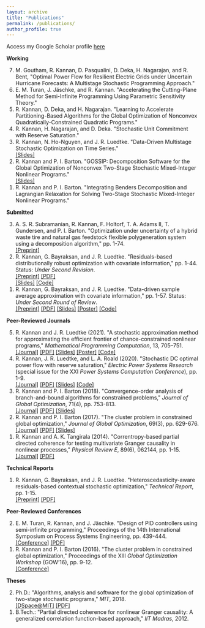 ```yaml
---
layout: archive
title: "Publications"
permalink: /publications/
author_profile: true
---
```


Access my Google Scholar profile <a href = "https://scholar.google.com/citations?user=eC9xQAsAAAAJ&hl=en" target="_blank">here</a>

**Working**

<ol reversed>
<li>M. Goutham, R. Kannan, D. Pasqualini, D. Deka, H. Nagarajan, and R. Bent, "Optimal Power Flow for Resilient Electric Grids under Uncertain Hurricane Forecasts: A Multistage Stochastic Programming Approach."</li>
<li>E. M. Turan, J. Jäschke, and R. Kannan. "Accelerating the Cutting-Plane Method for Semi-Infinite Programming Using Parametric Sensitivity Theory."</li>
<li>R. Kannan, D. Deka, and H. Nagarajan. "Learning to Accelerate Partitioning-Based Algorithms for the Global Optimization of Nonconvex Quadratically-Constrained Quadratic Programs."</li>
<li>R. Kannan, H. Nagarajan, and D. Deka. "Stochastic Unit Commitment with Reserve Saturation."</li>
<li>R. Kannan, N. Ho-Nguyen, and J. R. Luedtke. "Data-Driven Multistage Stochastic Optimization on Time Series."<br/>
<a href = "https://github.com/rohitkannan/rohitkannan.github.io/blob/master/presentations/Kannan_ICCOPT22_Multistage_ERSAA.pdf" target="_blank">[Slides]</a></li>
<li>R. Kannan and P. I. Barton. "GOSSIP: Decomposition Software for the Global Optimization of Nonconvex Two-Stage Stochastic Mixed-Integer Nonlinear Programs."<br/>
<a href = "https://rohitkannan.github.io/presentations/Kannan_INFORMS18_GOSSIP.pdf" target="_blank">[Slides]</a></li>
<li>R. Kannan and P. I. Barton. "Integrating Benders Decomposition and Lagrangian Relaxation for Solving Two-Stage Stochastic Mixed-Integer Nonlinear Programs."</li>
</ol>

**Submitted**

<ol reversed>
<li>A. S. R. Subramanian, R. Kannan, F. Holtorf, T. A. Adams II, T. Gundersen, and P. I. Barton. "Optimization under uncertainty of a hybrid waste tire and natural gas feedstock flexible polygeneration system using a decomposition algorithm," pp. 1-74. <br/>
<a href = "http://psecommunity.org/LAPSE:2021.0798" target="_blank">[Preprint]</a></li>
<li>R. Kannan, G. Bayraksan, and J. R. Luedtke. "Residuals-based distributionally robust optimization with covariate information," pp. 1-44. Status: <i>Under Second Revision</i>. <br/>
<a href = "https://arxiv.org/abs/2012.01088" target="_blank">[Preprint]</a> <a href = "https://rohitkannan.github.io/papers/KannanBayraksanLuedtke_Preprint_ERDRO.pdf" target="_blank">[PDF]</a></li> <a href = "https://github.com/rohitkannan/rohitkannan.github.io/blob/master/presentations/Kannan_ROW21_ERDRO.pdf" target="_blank">[Slides]</a> <a href = "https://github.com/rohitkannan/ER-DRO" target="_blank">[Code]</a></li>
<li>R. Kannan, G. Bayraksan, and J. R. Luedtke. "Data-driven sample average approximation with covariate information," pp. 1-57. Status: <i>Under Second Round of Review</i>. <br/>
<a href = "http://www.optimization-online.org/DB_HTML/2020/07/7932.html" target="_blank">[Preprint]</a> <a href = "https://rohitkannan.github.io/papers/KannanBayraksanLuedtke_Preprint_DDSAA.pdf" target="_blank">[PDF]</a> <a href = "https://rohitkannan.github.io/presentations/Kannan_INFORMS20_DDSAA.pdf" target="_blank">[Slides]</a> <a href = "https://rohitkannan.github.io/presentations/Kannan_IPAM20_DDSAA.pdf" target="_blank">[Poster]</a> <a href = "https://github.com/rohitkannan/DD-SAA" target="_blank">[Code]</a></li>
</ol>

**Peer-Reviewed Journals**

<ol reversed>
<li>R. Kannan and J. R. Luedtke (2021). "A stochastic approximation method for approximating the efficient frontier of chance-constrained nonlinear programs," <i>Mathematical Programming Computation</i>, 13, 705–751. <br/>
<a href = "https://link.springer.com/article/10.1007/s12532-020-00199-y" target="_blank"> [Journal]</a> <a href = "https://rohitkannan.github.io/papers/KannanLuedtke_MPC_SAforCCP.pdf" target="_blank">[PDF]</a> <a href = "https://rohitkannan.github.io/presentations/Kannan_MACSER18_SAforCCP.pdf" target="_blank">[Slides]</a> <a href = "https://rohitkannan.github.io/presentations/Kannan_ICERM19_SAforCCP.pdf" target="_blank">[Poster]</a> <a href = "https://github.com/rohitkannan/SA-for-CCP" target="_blank">[Code]</a></li>
<li>R. Kannan, J. R. Luedtke, and L. A. Roald (2020). "Stochastic DC optimal power flow with reserve saturation," <i>Electric Power Systems Research</i> (special issue for the XXI <i>Power Systems Computation Conference</i>), pp. 1-9. <br/>
<a href = "https://www.sciencedirect.com/science/article/pii/S0378779620303709" target="_blank">[Journal]</a> <a href = "https://rohitkannan.github.io/papers/KannanLuedtkeRoald_PSCC_SDCOPF.pdf" target="_blank">[PDF]</a> <a href = "https://rohitkannan.github.io/presentations/Kannan_INFORMS20_SDCOPF.pdf" target="_blank">[Slides]</a> <a href = "https://github.com/rohitkannan/DCOPF-reserve-saturation" target="_blank">[Code]</a></li>
<li>R. Kannan and P. I. Barton (2018). "Convergence-order analysis of branch-and-bound algorithms for constrained problems," <i>Journal of Global Optimization</i>, 71(4), pp. 753-813. <br/>
<a href = "https://link.springer.com/article/10.1007/s10898-017-0532-y" target="_blank">[Journal]</a> <a href = "https://rohitkannan.github.io/papers/KannanBarton_JOGO_ConvergenceOrder.pdf" target="_blank">[PDF]</a> <a href = "https://rohitkannan.github.io/presentations/Kannan_ICCOPT16_ConvergenceOrder.pdf" target="_blank">[Slides]</a></li>
<li>R. Kannan and P. I. Barton (2017). "The cluster problem in constrained global optimization," <i>Journal of Global Optimization</i>, 69(3), pp. 629-676. <br/>
<a href = "https://link.springer.com/article/10.1007/s10898-017-0531-z" target="_blank">[Journal]</a> <a href = "https://rohitkannan.github.io/papers/KannanBarton_JOGO_ClusterProblem.pdf" target="_blank">[PDF]</a> <a href = "https://rohitkannan.github.io/presentations/Kannan_AIChE16_ClusterProblem.pdf" target="_blank">[Slides]</a></li>
<li>R. Kannan and A. K. Tangirala (2014). "Correntropy-based partial directed coherence for testing multivariate Granger causality in nonlinear processes," <i>Physical Review E</i>, 89(6), 062144, pp. 1-15. <br/>
<a href = "https://journals.aps.org/pre/abstract/10.1103/PhysRevE.89.062144" target="_blank"> [Journal]</a> <a href = "https://rohitkannan.github.io/papers/KannanTangirala_PhysRevE_KPDC.pdf" target="_blank">[PDF]</a></li>
</ol>

**Technical Reports**

<ol reversed>
<li>R. Kannan, G. Bayraksan, and J. R. Luedtke. "Heteroscedasticity-aware residuals-based contextual stochastic optimization," <i>Technical Report</i>, pp. 1-15. <br/>
<a href = "https://arxiv.org/abs/2101.03139" target="_blank">[Preprint]</a> <a href = "https://rohitkannan.github.io/papers/KannanBayraksanLuedtke_Preprint_Heteroscedasticity.pdf" target="_blank">[PDF]</a></li>
</ol>

**Peer-Reviewed Conferences**

<ol reversed>
<li>E. M. Turan, R. Kannan, and J. Jäschke. "Design of PID controllers using semi-infinite programming," Proceedings of the 14th International Symposium on Process Systems Engineering, pp. 439-444. <br/> 
<a href = "https://www.sciencedirect.com/science/article/abs/pii/B9780323851596500737" target="_blank"> [Conference]</a> <a href = "https://folk.ntnu.no/jaschke/preprints/2022/PSE2021+/TuranSIP_PID/EvrenTuranPSE2021_PID_tuning_SIP_final.pdf" target="_blank">[PDF]</a></li>
<li>R. Kannan and P. I. Barton (2016). "The cluster problem in constrained global optimization," Proceedings of the XIII <i>Global Optimization Workshop</i> (GOW’16), pp. 9-12. <br/>
<a href = "http://repositorium.uminho.pt/bitstream/1822/42944/1/Proceedings%20GOW16.pdf#page=20" target="_blank"> [Conference]</a></li>
</ol>

**Theses**

<ol reversed>
<li>Ph.D.: "Algorithms, analysis and software for the global optimization of two-stage stochastic programs," <i>MIT</i>, 2018. <br/>
<a href = "https://dspace.mit.edu/handle/1721.1/117326" target="_blank">[DSpace@MIT]</a> <a href = "https://rohitkannan.github.io/papers/Kannan_MIT_PhDThesis.pdf" target="_blank">[PDF]</a></li>
<li>B.Tech.: "Partial directed coherence for nonlinear Granger causality: A generalized correlation function-based approach," <i>IIT Madras</i>, 2012.</li>
</ol>
